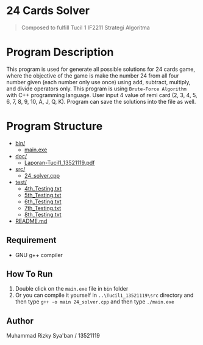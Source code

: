 # 24 Cards Solver
> Composed to fulfill Tucil 1 IF2211 Strategi Algoritma

# Program Description
This program is used for generate all possible solutions for 24 cards game, where the objective of the game is make the number 24 from all four number given (each number only use once) using add, subtract, multiply, and divide operators only. This program is using `Brute-Force Algorithm` with C++ programming language. User input 4 value of remi card (2, 3, 4, 5, 6, 7, 8, 9, 10, A, J, Q, K). Program can save the solutions into the file as well.

# Program Structure
* [bin/](./Tucil1_13521119/bin)
  * [main.exe](./Tucil1_13521119/bin/main.exe)
* [doc/](./Tucil1_13521119/doc)
  * [Laporan-Tucil1_13521119.pdf](./Tucil1_13521119/doc/Laporan-Tucil1_13521119.pdf)
* [src/](./Tucil1_13521119/src)
  * [24_solver.cpp](./Tucil1_13521119/src/24_solver.cpp)
* [test/](./Tucil1_13521119/test)
  * [4th_Testing.txt](./Tucil1_13521119/test/4th_Testing.txt)
  * [5th_Testing.txt](./Tucil1_13521119/test/5th_Testing.txt)
  * [6th_Testing.txt](./Tucil1_13521119/test/6th_Testing.txt)
  * [7th_Testing.txt](./Tucil1_13521119/test/7th_Testing.txt)
  * [8th_Testing.txt](./Tucil1_13521119/test/8th_Testing.txt)
* [README.md](./Tucil1_13521119/README.md)

## Requirement
- GNU g++ compiler

## How To Run
1. Double click on the `main.exe` file in `bin` folder
2. Or you can compile it yourself in `..\Tucil1_13521119\src` directory and then type `g++ -o main 24_solver.cpp` and then type `./main.exe`

## Author
Muhammad Rizky Sya'ban / 13521119